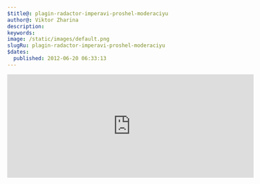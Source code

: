 ```yaml
---
$title@: plagin-radactor-imperavi-proshel-moderaciyu
author@: Viktor Zharina
description: 
keywords: 
image: /static/images/default.png
slugRu: plagin-radactor-imperavi-proshel-moderaciyu
$dates:
  published: 2012-06-20 06:33:13
---
```

<iframe src="http://livestreetcms.ru/api/addons/list/frame/?width=550&addon_action=1&addons=383" height="240" width="570" style="border:0 none;margin:0;padding:0;"></iframe>